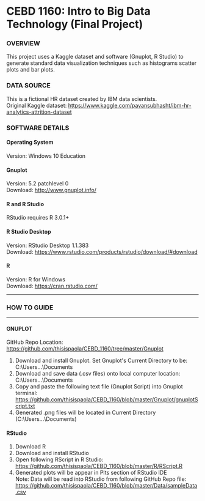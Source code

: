 # CEBD 1160: Intro to Big Data Technology (Final Project)

### OVERVIEW
This project uses a Kaggle dataset and software (Gnuplot, R Studio) to generate standard data visualization techniques such as histograms scatter plots and bar plots.

### DATA SOURCE
This is a fictional HR dataset created by IBM data scientists.  
Original Kaggle dataset: https://www.kaggle.com/pavansubhasht/ibm-hr-analytics-attrition-dataset

### SOFTWARE DETAILS
#### Operating System
Version: Windows 10 Education

#### Gnuplot
Version: 5.2 patchlevel 0  
Download: http://www.gnuplot.info/

#### R and R Studio
RStudio requires R 3.0.1+

#### R Studio Desktop
Version: RStudio Desktop 1.1.383  
Download: https://www.rstudio.com/products/rstudio/download/#download

#### R
Version: R for Windows  
Download: https://cran.rstudio.com/

****

### HOW TO GUIDE
****
#### GNUPLOT
GitHub Repo Location: https://github.com/thisispaola/CEBD_1160/tree/master/Gnuplot  
1. Download and install Gnuplot.  Set Gnuplot's Current Directory to be: C:\Users\...\Documents
2. Download and save data (.csv files) onto local computer location: C:\Users\...\Documents
3. Copy and paste the following text file (Gnuplot Script) into Gnuplot terminal: https://github.com/thisispaola/CEBD_1160/blob/master/Gnuplot/gnuplotScript.txt
4. Generated .png files will be located in Current Directory (C:\Users\...\Documents)

#### RStudio
1. Download R
2. Download and install RStudio
3. Open following RScript in R Studio: https://github.com/thisispaola/CEBD_1160/blob/master/R/RScript.R
4. Generated plots will be appear in Plts section of RStudio IDE  
Note: Data will be read into RStudio from following GitHub Repo file: https://github.com/thisispaola/CEBD_1160/blob/master/Data/sampleData.csv
